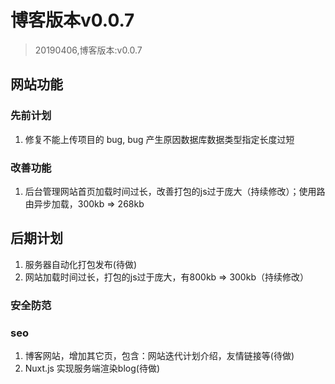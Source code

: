 # 博客版本v0.0.7
> 20190406,博客版本:v0.0.7

## 网站功能
### 先前计划
1. 修复不能上传项目的 bug, bug 产生原因数据库数据类型指定长度过短

### 改善功能
1. 后台管理网站首页加载时间过长，改善打包的js过于庞大（持续修改）；使用路由异步加载，300kb => 268kb

## 后期计划
1. 服务器自动化打包发布(待做)
2. 网站加载时间过长，打包的js过于庞大，有800kb => 300kb（持续修改）

### 安全防范

### seo
1. 博客网站，增加其它页，包含：网站迭代计划介绍，友情链接等(待做)
2. Nuxt.js 实现服务端渲染blog(待做)